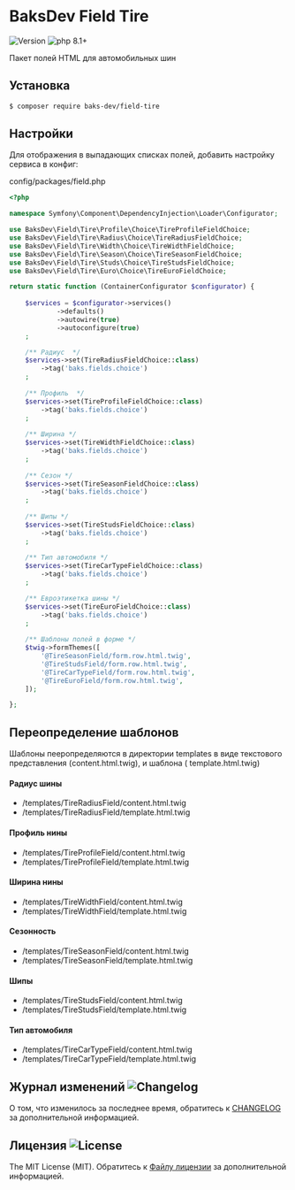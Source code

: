 # BaksDev Field Tire

![Version](https://img.shields.io/badge/version-6.2.1-blue) ![php 8.1+](https://img.shields.io/badge/php-min%208.1-red.svg)

Пакет полей HTML для автомобильных шин

## Установка

``` bash
$ composer require baks-dev/field-tire
```

## Настройки

Для отображения в выпадающих списках полей, добавить настройку сервиса в конфиг:

config/packages/field.php

``` php
<?php

namespace Symfony\Component\DependencyInjection\Loader\Configurator;

use BaksDev\Field\Tire\Profile\Choice\TireProfileFieldChoice;
use BaksDev\Field\Tire\Radius\Choice\TireRadiusFieldChoice;
use BaksDev\Field\Tire\Width\Choice\TireWidthFieldChoice;
use BaksDev\Field\Tire\Season\Choice\TireSeasonFieldChoice;
use BaksDev\Field\Tire\Studs\Choice\TireStudsFieldChoice;
use BaksDev\Field\Tire\Euro\Choice\TireEuroFieldChoice;

return static function (ContainerConfigurator $configurator) {
	
	$services = $configurator->services()
            ->defaults()
            ->autowire(true)
            ->autoconfigure(true)
	;

	/** Радиус  */
	$services->set(TireRadiusFieldChoice::class)
		->tag('baks.fields.choice')
	;
	
	/** Профиль  */
	$services->set(TireProfileFieldChoice::class)
		->tag('baks.fields.choice')
	;
	
	/** Ширина */
	$services->set(TireWidthFieldChoice::class)
		->tag('baks.fields.choice')
	;
	
	/** Сезон */
	$services->set(TireSeasonFieldChoice::class)
		->tag('baks.fields.choice')
	;
	
	/** Шипы */
	$services->set(TireStudsFieldChoice::class)
		->tag('baks.fields.choice')
	;
	
	/** Тип автомобиля */
	$services->set(TireCarTypeFieldChoice::class)
		->tag('baks.fields.choice')
	;

	/** Евроэтикетка шины */
    $services->set(TireEuroFieldChoice::class)
        ->tag('baks.fields.choice')
    ;
	
	/** Шаблоны полей в форме */
	$twig->formThemes([
		'@TireSeasonField/form.row.html.twig',
		'@TireStudsField/form.row.html.twig',
		'@TireCarTypeField/form.row.html.twig',
		'@TireEuroField/form.row.html.twig',
	]);

};

```

## Переопределение шаблонов

Шаблоны пееропределяются в директории templates в виде текстового представления (content.html.twig), и шаблона (
template.html.twig)

#### Радиус шины

- /templates/TireRadiusField/content.html.twig
- /templates/TireRadiusField/template.html.twig

#### Профиль нины

- /templates/TireProfileField/content.html.twig
- /templates/TireProfileField/template.html.twig

#### Ширина нины

- /templates/TireWidthField/content.html.twig
- /templates/TireWidthField/template.html.twig

#### Сезонность

- /templates/TireSeasonField/content.html.twig
- /templates/TireSeasonField/template.html.twig

#### Шипы

- /templates/TireStudsField/content.html.twig
- /templates/TireStudsField/template.html.twig

#### Тип автомобиля

- /templates/TireCarTypeField/content.html.twig
- /templates/TireCarTypeField/template.html.twig

## Журнал изменений ![Changelog](https://img.shields.io/badge/changelog-yellow)

О том, что изменилось за последнее время, обратитесь к [CHANGELOG](CHANGELOG.md) за дополнительной информацией.

## Лицензия ![License](https://img.shields.io/badge/MIT-green)

The MIT License (MIT). Обратитесь к [Файлу лицензии](LICENSE.md) за дополнительной информацией.


